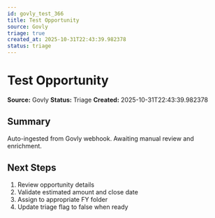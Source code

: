 ```yaml
---
id: govly_test_366
title: Test Opportunity
source: Govly
triage: true
created_at: 2025-10-31T22:43:39.982378
status: triage
---
```


# Test Opportunity

**Source:** Govly
**Status:** Triage
**Created:** 2025-10-31T22:43:39.982378

## Summary

Auto-ingested from Govly webhook. Awaiting manual review and enrichment.

## Next Steps

1. Review opportunity details
2. Validate estimated amount and close date
3. Assign to appropriate FY folder
4. Update triage flag to false when ready
